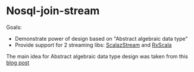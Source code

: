 Nosql-join-stream
===================

Goals:
  * Demonstrate power of design based on "Abstract algebraic data type"
  * Provide support for 2 streaming libs: [ScalazStream](https://github.com/scalaz/scalaz-stream) and [RxScala](https://github.com/ReactiveX/RxScala.git)

The main idea for Abstract algebraic data type design was taken from this [blog post](http://io.pellucid.com/blog/abstract-algebraic-data-type)